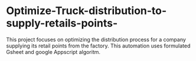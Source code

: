 # Optimize-Truck-distribution-to-supply-retails-points-
This project focuses on optimizing the distribution process for a company supplying its retail points from the factory. This automation uses formulated Gsheet and google Appscript algoritm.
